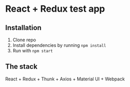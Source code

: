 # React + Redux test app

## Installation

1. Clone repo
2. Install dependencies by running `npm install`
3. Run with `npm start`

## The stack

React + Redux + Thunk + Axios + Material UI + Webpack